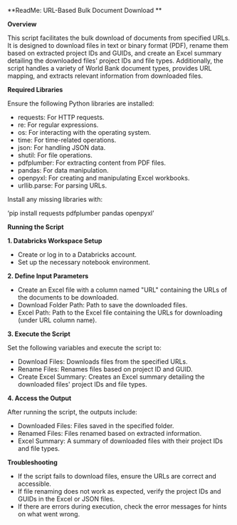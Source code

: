 **ReadMe: URL-Based Bulk Document Download **

**Overview**

This script facilitates the bulk download of documents from specified URLs. It is designed to download files in text or binary format (PDF), rename them based on extracted project IDs and GUIDs, and create an Excel summary detailing the downloaded files' project IDs and file types. Additionally, the script handles a variety of World Bank document types, provides URL mapping, and extracts relevant information from downloaded files.

**Required Libraries**

Ensure the following Python libraries are installed:

- requests: For HTTP requests.
- re: For regular expressions.
- os: For interacting with the operating system.
- time: For time-related operations.
- json: For handling JSON data.
- shutil: For file operations.
- pdfplumber: For extracting content from PDF files.
- pandas: For data manipulation.
- openpyxl: For creating and manipulating Excel workbooks.
- urllib.parse: For parsing URLs.

Install any missing libraries with:

‘pip install requests pdfplumber pandas openpyxl’

**Running the Script**

**1. Databricks Workspace Setup**

- Create or log in to a Databricks account.
- Set up the necessary notebook environment.

**2. Define Input Parameters**

- Create an Excel file with a column named "URL" containing the URLs of the documents to be downloaded.
- Download Folder Path: Path to save the downloaded files.
- Excel Path: Path to the Excel file containing the URLs for downloading (under URL column name).

**3. Execute the Script**

Set the following variables and execute the script to:

- Download Files: Downloads files from the specified URLs.
- Rename Files: Renames files based on project ID and GUID.
- Create Excel Summary: Creates an Excel summary detailing the downloaded files' project IDs and file types.

**4. Access the Output**

After running the script, the outputs include:

- Downloaded Files: Files saved in the specified folder.
- Renamed Files: Files renamed based on extracted information.
- Excel Summary: A summary of downloaded files with their project IDs and file types.

**Troubleshooting**

- If the script fails to download files, ensure the URLs are correct and accessible.
- If file renaming does not work as expected, verify the project IDs and GUIDs in the Excel or JSON files.
- If there are errors during execution, check the error messages for hints on what went wrong.
